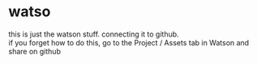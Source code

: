 # watso
this is just the watson stuff.  connecting it to github.  
if you forget how to do this, go to the Project / Assets tab in Watson and share on github
